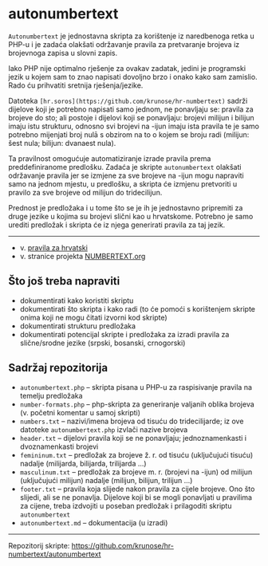 # autonumbertext

`Autonumbertext` je jednostavna skripta za korištenje iz naredbenoga retka u PHP-u i je zadaća olakšati održavanje pravila za pretvaranje brojeva iz brojevnoga zapisa u slovni zapis.

Iako PHP nije optimalno rješenje za ovakav zadatak, jedini je programski jezik u kojem sam to znao napisati dovoljno brzo i onako kako sam zamislio. Rado ću prihvatiti sretnija rješenja/jezike.

Datoteka `[hr.soros](https://github.com/krunose/hr-numbertext)` sadrži dijelove koji je potrebno napisati samo jednom, ne ponavljaju se: pravila za brojeve do sto; ali postoje i dijelovi koji se ponavljaju: brojevi milijun i bilijun imaju istu strukturu, odnosno svi brojevi na -ijun imaju ista pravila te je samo potrebno mijenjati broj nulā s obzirom na to o kojem se broju radi (milijun: šest nula; bilijun: dvanaest nula).

Ta pravilnost omogućuje automatiziranje izrade pravila prema preddefiniranome predlošku. Zadaća je skripte `autonumbertext` olakšati održavanje pravila jer se izmjene za sve brojeve na -ijun mogu napraviti samo na jednom mjestu, u predlošku, a skripta će izmjenu pretvoriti u pravilo za sve brojeve od milijun do tridecilijun.

Prednost je predložaka i u tome što se je ih je jednostavno pripremiti za druge jezike u kojima su brojevi slični kao u hrvatskome. Potrebno je samo urediti predložak i skripta će iz njega generirati pravila za taj jezik.

---

- v. [pravila za hrvatski](https://github.com/krunose/hr-numbertext/blob/master/README.md)
- v. stranice projekta [NUMBERTEXT.org](http://numbertext.org/)

## Što još treba napraviti

- dokumentirati kako koristiti skriptu
- dokumentirati što skripta i kako radi (to će pomoći s korištenjem skripte onima koji ne mogu čitati izvorni kod skripte)
- dokumentirati strukturu predložaka
- dokumentirati potencijal skripte i predložaka za izradi pravila za slične/srodne jezike (srpski, bosanski, crnogorski)

## Sadržaj repozitorija

- `autonumbertext.php` – skripta pisana u PHP-u za raspisivanje pravila na temelju predložaka
- `number-formats.php` – php-skripta za generiranje valjanih oblika brojeva (v. početni komentar u samoj skripti)
- `numbers.txt` – nazivi/imena brojeva od tisuću do tridecilijarde; iz ove datoteke `autonumbertext.php` izvlači nazive brojeva
- `header.txt` – dijelovi pravila koji se ne ponavljaju; jednoznamenkasti i dvoznamenkasti brojevi
- `femininum.txt` – predložak za brojeve ž. r. od tisuću (uključujući tisuću) nadalje (milijarda, bilijarda, trilijarda ...)
- `masculinum.txt` – predložak za brojeve m. r. (brojevi na -ijun) od milijun (uključujući milijun) nadalje (milijun, bilijun, trilijun ...)
- `footer.txt` – pravila koja slijede nakon pravila za cijele brojeve. Ono što slijedi, ali se ne ponavlja. Dijelove koji bi se mogli ponavljati u pravilima za cijene, treba izdvojiti u poseban predložak i prilagoditi skriptu `autonumbertext`
- `autonumbertext.md` – dokumentacija (u izradi)

---
Repozitorij skripte: https://github.com/krunose/hr-numbertext/autonumbertext
